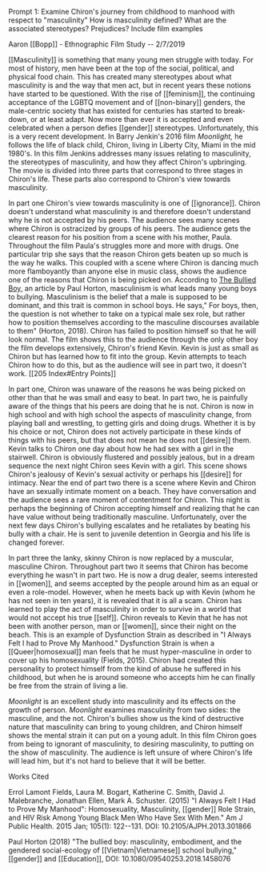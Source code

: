 Prompt 1: Examine Chiron's journey from childhood to manhood with respect to "masculinity" How is masculinity defined? What are the associated stereotypes? Prejudices? Include film examples

Aaron [[Bopp]] - Ethnographic Film Study -- 2/7/2019

[[Masculinity]] is something that many young men struggle with today. For most of history, men have been at the top of the social, political, and physical food chain. This has created many stereotypes about what masculinity is and the way that men act, but in recent years these notions have started to be questioned. With the rise of [[feminism]], the continuing acceptance of the LGBTQ movement and of [[non-binary]] genders, the male-centric society that has existed for centuries has started to break-down, or at least adapt. Now more than ever it is accepted and even celebrated when a person defies [[gender]] stereotypes. Unfortunately, this is a very recent development. In Barry Jenkin's 2016 film *Moonlight,* he follows the life of black child, Chiron, living in Liberty City, Miami in the mid 1980's. In this film Jenkins addresses many issues relating to masculinity, the stereotypes of masculinity, and how they affect Chiron's upbringing. The movie is divided into three parts that correspond to three stages in Chiron's life. These parts also correspond to Chiron's view towards masculinity.

In part one Chiron's view towards masculinity is one of [[ignorance]]. Chiron doesn't understand what masculinity is and therefore doesn't understand why he is not accepted by his peers. The audience sees many scenes where Chiron is ostracized by groups of his peers. The audience gets the clearest reason for his position from a scene with his mother, Paula. Throughout the film Paula's struggles more and more with drugs. One particular trip she says that the reason Chiron gets beaten up so much is the way he walks. This coupled with a scene where Chiron is dancing much more flamboyantly than anyone else in music class, shows the audience one of the reasons that Chiron is being picked on. According to <u>The Bullied Boy,</u> an article by Paul Horton, masculinism is what leads many young boys to bullying. Masculinism is the belief that a male is supposed to be dominant, and this trait is common in school boys. He says," For boys, then, the question is not whether to take on a typical male sex role, but rather how to position themselves according to the masculine discourses available to them" (Horton, 2018). Chiron has failed to position himself so that he will look normal. The film shows this to the audience through the only other boy the film develops extensively, Chiron's friend Kevin. Kevin is just as small as Chiron but has learned how to fit into the group. Kevin attempts to teach Chiron how to do this, but as the audience will see in part two, it doesn't work.
[[205 Index#Entry Points]]

In part one, Chiron was unaware of the reasons he was being picked on other than that he was small and easy to beat. In part two, he is painfully aware of the things that his peers are doing that he is not. Chiron is now in high school and with high school the aspects of masculinity change, from playing ball and wrestling, to getting girls and doing drugs. Whether it is by his choice or not, Chiron does not actively participate in these kinds of things with his peers, but that does not mean he does not [[desire]] them. Kevin talks to Chiron one day about how he had sex with a girl in the stairwell. Chiron is obviously flustered and possibly jealous, but in a dream sequence the next night Chiron sees Kevin with a girl. This scene shows Chiron's jealousy of Kevin's sexual activity or perhaps his [[desire]] for intimacy. Near the end of part two there is a scene where Kevin and Chiron have an sexually intimate moment on a beach. They have conversation and the audience sees a rare moment of contentment for Chiron. This night is perhaps the beginning of Chiron accepting himself and realizing that he can have value without being traditionally masculine. Unfortunately, over the next few days Chiron's bullying escalates and he retaliates by beating his bully with a chair. He is sent to juvenile detention in Georgia and his life is changed forever.

In part three the lanky, skinny Chiron is now replaced by a muscular, masculine Chiron. Throughout part two it seems that Chiron has become everything he wasn't in part two. He is now a drug dealer, seems interested in [[women]], and seems accepted by the people around him as an equal or even a role-model. However, when he meets back up with Kevin (whom he has not seen in ten years), it is revealed that it is all a scam. Chiron has learned to play the act of masculinity in order to survive in a world that would not accept his true [[self]]. Chiron reveals to Kevin that he has not been with another person, man or [[women]], since their night on the beach. This is an example of Dysfunction Strain as described in "I Always Felt I had to Prove My Manhood." Dysfunction Strain is when a [[Queer|homosexual]] man feels that he must hyper-masculine in order to cover up his homosexuality (Fields, 2015). Chiron had created this personality to protect himself from the kind of abuse he suffered in his childhood, but when he is around someone who accepts him he can finally be free from the strain of living a lie.

*Moonlight* is an excellent study into masculinity and its effects on the growth of person. *Moonlight* examines masculinity from two sides: the masculine, and the not. Chiron's bullies show us the kind of destructive nature that masculinity can bring to young children, and Chiron himself shows the mental strain it can put on a young adult. In this film Chiron goes from being to ignorant of masculinity, to desiring masculinity, to putting on the show of masculinity. The audience is left unsure of where Chiron's life will lead him, but it's not hard to believe that it will be better.

Works Cited

Errol Lamont Fields, Laura M. Bogart, Katherine C. Smith, David J. Malebranche, Jonathan Ellen, Mark A. Schuster. (2015) "I Always Felt I Had to Prove My Manhood": Homosexuality, Masculinity, [[gender]] Role Strain, and HIV Risk Among Young Black Men Who Have Sex With Men." Am J Public Health. 2015 Jan; 105(1): 122--131. DOI: 10.2105/AJPH.2013.301866

Paul Horton (2018) "The bullied boy: masculinity, embodiment, and the gendered social-ecology of [[Vietnam|Vietnamese]] school bullying," [[gender]] and [[Education]], DOI: 10.1080/09540253.2018.1458076
